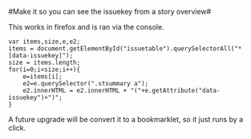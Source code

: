 #Make it so you can see the issuekey from a story overview#

This works in firefox and is ran via the console.

```
var items,size,e,e2;
items = document.getElementById("issuetable").querySelectorAll("*[data-issuekey]");
size = items.length;
for(i=0;i<size;i++){
    e=items[i];
    e2=e.querySelector(".stsummary a");
    e2.innerHTML = e2.innerHTML + "("+e.getAttribute("data-issuekey")+")";
}
```

A future upgrade will be convert it to a bookmarklet, so it just runs by a click.
